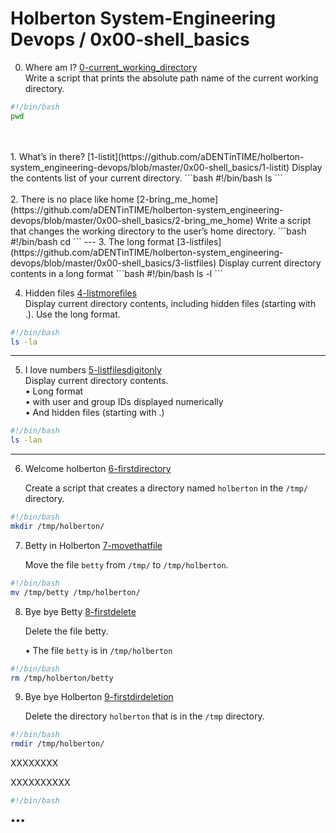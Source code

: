 # Holberton System-Engineering Devops / 0x00-shell_basics

0. Where am I? [0-current_working_directory](https://github.com/aDENTinTIME/holberton-system_engineering-devops/blob/master/0x00-shell_basics/0-current_working_directory)  
   Write a script that prints the absolute path name of the current working directory.
```bash
#!/bin/bash
pwd
```
   <br />
   <br />
1. What’s in there? [1-listit](https://github.com/aDENTinTIME/holberton-system_engineering-devops/blob/master/0x00-shell_basics/1-listit)  
   Display the contents list of your current directory.
```bash
#!/bin/bash
ls
```
   <br />
   <br />
2. There is no place like home [2-bring_me_home](https://github.com/aDENTinTIME/holberton-system_engineering-devops/blob/master/0x00-shell_basics/2-bring_me_home)  
   Write a script that changes the working directory to the user’s home directory.
```bash
#!/bin/bash
cd
```
---
3. The long format [3-listfiles](https://github.com/aDENTinTIME/holberton-system_engineering-devops/blob/master/0x00-shell_basics/3-listfiles)  
   Display current directory contents in a long format
```bash
#!/bin/bash
ls -l
```

4. Hidden files [4-listmorefiles](https://github.com/aDENTinTIME/holberton-system_engineering-devops/blob/master/0x00-shell_basics/4-listmorefiles)  
   Display current directory contents, including hidden files (starting with .). Use the long format.
```bash
#!/bin/bash
ls -la
```
---
5. I love numbers [5-listfilesdigitonly](https://github.com/aDENTinTIME/holberton-system_engineering-devops/blob/master/0x00-shell_basics/5-listfilesdigitonly)  
   Display current directory contents.  
   • Long format  
   • with user and group IDs displayed numerically  
   • And hidden files (starting with .)
```bash
#!/bin/bash
ls -lan
```
---
6. Welcome holberton [6-firstdirectory](https://github.com/aDENTinTIME/holberton-system_engineering-devops/blob/master/0x00-shell_basics/6-firstdirectory)

   Create a script that creates a directory named `holberton` in the `/tmp/` directory.
```bash
#!/bin/bash
mkdir /tmp/holberton/
```

7. Betty in Holberton [7-movethatfile](https://github.com/aDENTinTIME/holberton-system_engineering-devops/blob/master/0x00-shell_basics/7-movethatfile)

   Move the file `betty` from `/tmp/` to `/tmp/holberton`.
```bash
#!/bin/bash
mv /tmp/betty /tmp/holberton/
```

8. Bye bye Betty [8-firstdelete](https://github.com/aDENTinTIME/holberton-system_engineering-devops/blob/master/0x00-shell_basics/8-firstdelete)

   Delete the file betty.
   
   • The file `betty` is in `/tmp/holberton`
```bash
#!/bin/bash
rm /tmp/holberton/betty
```

9. Bye bye Holberton [9-firstdirdeletion](https://github.com/aDENTinTIME/holberton-system_engineering-devops/blob/master/0x00-shell_basics/9-firstdirdeletion)

   Delete the directory `holberton` that is in the `/tmp` directory.
```bash
#!/bin/bash
rmdir /tmp/holberton/
```

XXXXXXXX []()

   XXXXXXXXXX
```bash
#!/bin/bash

```

•••
